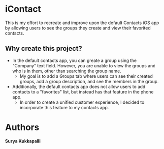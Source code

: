 # iContact
This is my effort to recreate and improve upon the default Contacts iOS app by allowing users to see the groups they create and view their favorited contacts.

## Why create this project?
* In the default contacts app, you can greate a group using the "Company" text field. However, you are unable to view the groups and who is in them, other than searching the group name. 
  * My goal is to add a Groups tab where users can see their created groups, add a group description, and see the members in the group.
* Additionally, the default contacts app does not allow users to add contacts to a "favorites" list, but instead has that feature in the phone app. 
  * In order to create a unified customer experience, I decided to incorporate this feature to my contacts app.
  
# Authors
 **Surya Kukkapalli**
